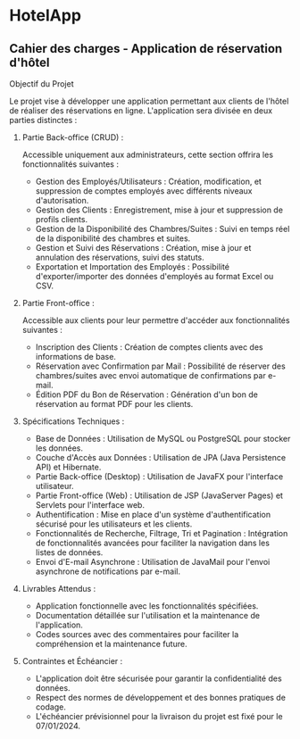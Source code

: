 <h1>HotelApp</h1> 
<h2>Cahier des charges - Application de réservation d'hôtel</h2>
Objectif du Projet
<p>Le projet vise à développer une application permettant aux clients de l'hôtel de réaliser des réservations en ligne. L'application sera divisée en deux parties distinctes :</p>

<ol>
  <li>Partie Back-office (CRUD) :</li>
  <p>Accessible uniquement aux administrateurs, cette section offrira les fonctionnalités suivantes :</p>
  
  <p><ul>
    <li>Gestion des Employés/Utilisateurs : Création, modification, et suppression de comptes employés avec différents niveaux d'autorisation.</li>
    <li>Gestion des Clients : Enregistrement, mise à jour et suppression de profils clients.</li>
    <li>Gestion de la Disponibilité des Chambres/Suites : Suivi en temps réel de la disponibilité des chambres et suites.</li>
    <li>Gestion et Suivi des Réservations : Création, mise à jour et annulation des réservations, suivi des statuts.</li>
    <li>Exportation et Importation des Employés : Possibilité d'exporter/importer des données d'employés au format Excel ou CSV.</li>
 </ul> </p>
  
  <li>Partie Front-office :</li>
  <p>Accessible aux clients pour leur permettre d'accéder aux fonctionnalités suivantes :</p>

  <p><ul>
    <li>Inscription des Clients : Création de comptes clients avec des informations de base.
    <li>Réservation avec Confirmation par Mail : Possibilité de réserver des chambres/suites avec envoi automatique de confirmations par e-mail.</li>
    <li>Édition PDF du Bon de Réservation : Génération d'un bon de réservation au format PDF pour les clients.</li>
  </ul></p>

  
  <li>Spécifications Techniques :</li>
  <p><ul>
    <li>Base de Données : Utilisation de MySQL ou PostgreSQL pour stocker les données.</li>
    <li>Couche d'Accès aux Données : Utilisation de JPA (Java Persistence API) et Hibernate.</li>
    <li>Partie Back-office (Desktop) : Utilisation de JavaFX pour l'interface utilisateur.</li>
    <li>Partie Front-office (Web) : Utilisation de JSP (JavaServer Pages) et Servlets pour l'interface web.</li>
    <li>Authentification : Mise en place d'un système d'authentification sécurisé pour les utilisateurs et les clients.</li>
   <li> Fonctionnalités de Recherche, Filtrage, Tri et Pagination : Intégration de fonctionnalités avancées pour faciliter la navigation dans les listes de données.</li>
    <li>Envoi d'E-mail Asynchrone : Utilisation de JavaMail pour l'envoi asynchrone de notifications par e-mail.</li>
   </ul> </p> 
  
  <li>Livrables Attendus :</li>
  <p><ul>
    <li>Application fonctionnelle avec les fonctionnalités spécifiées.</li>
    <li>Documentation détaillée sur l'utilisation et la maintenance de l'application.</li>
    <li> Codes sources avec des commentaires pour faciliter la compréhension et la maintenance future.</li>
  </ul></p>
  
  <li>Contraintes et Échéancier :</li>
  <p><ul>
    <li>L'application doit être sécurisée pour garantir la confidentialité des données.</li>
    <li> Respect des normes de développement et des bonnes pratiques de codage.</li>
    <li>L'échéancier prévisionnel pour la livraison du projet est fixé pour le 07/01/2024.</li>
  </ul></p>
  
</ol>
